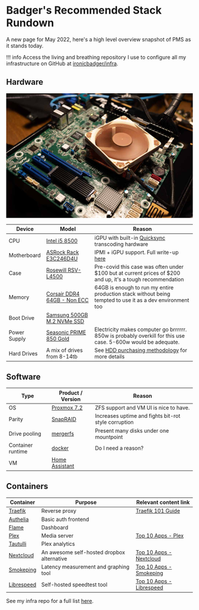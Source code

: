 # Badger's Recommended Stack Rundown

A new page for May 2022, here's a high level overview snapshot of PMS as it stands today.

!!! info
    Access the living and breathing repository I use to configure all my infrastructure on GitHub at [ironicbadger/infra](https://github.com/ironicbadger/infra).

## Hardware

![motherboard](../images/asrockmobo.jpg)

| Device       | Model                                                  | Reason                                                                                                                     |
| ------------ | ------------------------------------------------------ | -------------------------------------------------------------------------------------------------------------------------- |
| CPU          | [Intel i5 8500](https://amzn.to/3LMgZBH)               | iGPU with built-in [Quicksync](../hardware/intel-quicksync.md) transcoding hardware                                        |
| Motherboard  | [ASRock Rack E3C246D4U](https://amzn.to/3LMh88d)       | IPMI + iGPU support. Full write-up [here](https://blog.ktz.me/asrock-rack-e3c246d4u-the-perfect-media-server-motherboard/) |
| Case         | [Rosewill RSV-L4500](https://amzn.to/37eVqKS)          | Pre-covid this case was often under $100 but at current prices of $200 and up, it's a tough recommendation                 |
| Memory       | [Corsair DDR4 64GB - Non ECC](https://amzn.to/3w8LWcN) | 64GB is enough to run my entire production stack without being tempted to use it as a dev environment too                  |
| Boot Drive   | [Samsung 500GB M.2 NVMe SSD](https://amzn.to/37kBI0l)  |                                                                                                                            |
| Power Supply | [Seasonic PRIME 850 Gold](https://amzn.to/3OXvMLP)     | Electricity makes computer go brrrrrr. 850w is probably overkill for this use case. 5-600w would be adequate.              |
| Hard Drives  | A mix of drives from 8-14tb                            | See [HDD purchasing methodology](../hardware/hdd-purchase-methodology.md) for more details                                 |


## Software

| Type              | Product / Version                                          | Reason                                               |
| ----------------- | ---------------------------------------------------------- | ---------------------------------------------------- |
| OS                | [Proxmox 7.2](../tech-stack/proxmox.md)                    | ZFS support and VM UI is nice to have.               |
| Parity            | [SnapRAID](../tech-stack/snapraid.md)                      | Increases uptime and fights bit-rot style corruption |
| Drive pooling     | [mergerfs](../tech-stack/mergerfs.md)                      | Present many disks under one mountpoint              |
| Container runtime | [docker](../tech-stack/docker.md)                          | Do I need a reason?                                  |
| VM                | [Home Assistant](../day-two/top10apps.md#3-home-assistant) |                                                      |

## Containers

| Container                                        | Purpose                                    | Relevant content link                                            |
| ------------------------------------------------ | ------------------------------------------ | ---------------------------------------------------------------- |
| [Traefik](https://traefik.io/)                   | Reverse proxy                              | [Traefik 101 Guide](../remote-access/traefik101.md)              |
| [Authelia](https://www.authelia.com/)            | Basic auth frontend                        |                                                                  |
| [Flame](https://github.com/pawelmalak/flame)     | Dashboard                                  |                                                                  |
| [Plex](https://www.plex.tv/)                     | Media server                               | [Top 10 Apps - Plex](../day-two/top10apps.md#1-plex)             |
| [Tautulli](https://github.com/Tautulli/Tautulli) | Plex analytics                             |                                                                  |
| [Nextcloud](https://nextcloud.com/)              | An awesome self-hosted dropbox alternative | [Top 10 Apps - Nextcloud](../day-two/top10apps.md#2-plex)        |
| [Smokeping](https://oss.oetiker.ch/smokeping/)   | Latency measurement and graphing tool      | [Top 10 Apps - Smokeping](../day-two/top10apps.md#5-smokeping)   |
| [Librespeed](https://librespeed.org/)            | Self-hosted speedtest tool                 | [Top 10 Apps - Librespeed](../day-two/top10apps.md#7-librespeed) |

See my infra repo for a full list [here](https://github.com/ironicbadger/infra/blob/master/group_vars/morpheus.yaml#L275).